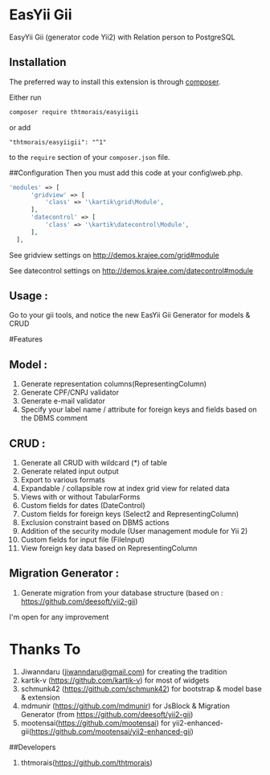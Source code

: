 # EasYii Gii
EasyYii Gii (generator code Yii2) with Relation person to PostgreSQL

## Installation

The preferred way to install this extension is through [composer](http://getcomposer.org/download/).

Either run

```bash
composer require thtmorais/easyiigii
```

or add

```
"thtmorais/easyiigii": "^1"
```

to the `require` section of your `composer.json` file.


##Configuration
Then you must add this code at your config\web.php.

```php
'modules' => [
      'gridview' => [
          'class' => '\kartik\grid\Module',
      ],
      'datecontrol' => [
          'class' => '\kartik\datecontrol\Module',
      ],
  ],
```
See gridview settings on http://demos.krajee.com/grid#module

See datecontrol settings on http://demos.krajee.com/datecontrol#module

## Usage :
Go to your gii tools, and notice the new EasYii Gii Generator for models & CRUD


#Features
## Model :
1. Generate representation columns(RepresentingColumn)
2. Generate CPF/CNPJ validator
3. Generate e-mail validator
4. Specify your label name / attribute for foreign keys and fields based on the DBMS comment

## CRUD :
1. Generate all CRUD with wildcard (*) of table
2. Generate related input output
3. Export to various formats
4. Expandable / collapsible row at index grid view for related data
5. Views with or without TabularForms
6. Custom fields for dates (DateControl)
7. Custom fields for foreign keys (Select2 and RepresentingColumn)
8. Exclusion constraint based on DBMS actions
9. Addition of the security module (User management module for Yii 2)
10. Custom fields for input file (FileInput)
11. View foreign key data based on RepresentingColumn

## Migration Generator :
1. Generate migration from your database structure (based on : https://github.com/deesoft/yii2-gii)

I'm open for any improvement


# Thanks To
1. Jiwanndaru (jiwanndaru@gmail.com) for creating the tradition
2. kartik-v (https://github.com/kartik-v) for most of widgets
3. schmunk42 (https://github.com/schmunk42) for bootstrap & model base & extension
4. mdmunir (https://github.com/mdmunir) for JsBlock & Migration Generator (from https://github.com/deesoft/yii2-gii)
5. mootensai(https://github.com/mootensai) for yii2-enhanced-gii(https://github.com/mootensai/yii2-enhanced-gii)


##Developers
1. thtmorais(https://github.com/thtmorais)